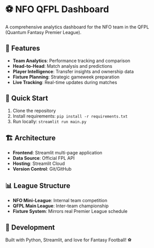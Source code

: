 ﻿# ⚽ NFO QFPL Dashboard

A comprehensive analytics dashboard for the NFO team in the QFPL (Quantum Fantasy Premier League).

## 🎯 Features

- **Team Analytics**: Performance tracking and comparison
- **Head-to-Head**: Match analysis and predictions  
- **Player Intelligence**: Transfer insights and ownership data
- **Fixture Planning**: Strategic gameweek preparation
- **Live Tracking**: Real-time updates during matches

## 🚀 Quick Start

1. Clone the repository
2. Install requirements: `pip install -r requirements.txt`
3. Run locally: `streamlit run main.py`

## 🏗️ Architecture

- **Frontend**: Streamlit multi-page application
- **Data Source**: Official FPL API
- **Hosting**: Streamlit Cloud
- **Version Control**: Git/GitHub

## 📊 League Structure

- **NFO Mini-League**: Internal team competition
- **QFPL Main League**: Inter-team championship
- **Fixture System**: Mirrors real Premier League schedule

## 🔧 Development

Built with Python, Streamlit, and love for Fantasy Football! ⚽